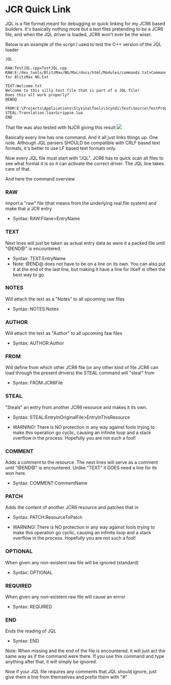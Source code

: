 # JCR Quick Link

JQL is a file format meant for debugging or quick linking for my JCR6 based builders.
It's basically nothing more but a text files pretending to be a JCR6 file, and when the JQL driver is loaded, JCR6 won't ever be the wiser.



Below is an example of the script I used to test the C++ version of the JQL loader
~~~
JQL

RAW:TestJQL.cpp>TestJQL.cpp
RAW:E:/dev_tools/BlitzMax/NG/Mac/docs/html/Modules/commands.txt>Commands for BlitzMax NG.txt

TEXT:Welcome.txt
Welcome to this silly test file that is part of a JQL file!
Does this all work properly?
@END@

FROM:E:\Projects\Applications\Slyvina\Tools\Scyndi\Test\Source\TestProperty.STB
STEAL:Translation.lua>Scrippie.lua
END
~~~
That file was also tested with NJCR giving this result
![](https://user-images.githubusercontent.com/11202073/211562044-729a6f74-490b-4095-9a9f-3a39e6e30080.png)


Basically every line has one command. And it all just links things up.
One note. Although JQL parsers SHOULD be compatible with CRLF based text formats, it's better to use LF based text formats only.


Now every JQL file must start with "JQL". JCR6 has to quick scan all files to see what format it is so it can activate the correct driver. The JQL line takes care of that.

And here the command overview
### RAW
Import a "raw" file (that means from the underlying real file system) and make that a JCR entry
- Syntax: RAW:Filane>EntryName

### TEXT
Next lines will just be taken as actual entry data as were it a packed file until "@END@" is encountered.
- Syntax: TEXT:EntryName
- Note: @END@ does not have to be on a line on its own. You can also put it at the end of the last line, but making it have a line for itself is often the best way to go.

### NOTES
Will attach the text as a "Notes" to all upcoming raw files
- Syntax: NOTES:Notes

### AUTHOR
Will attach the text as "Author" to all upcoming faw files
- Syntax: AUTHOR:Author

### FROM
Will define from which other JCR6 file (or any other kind of file JCR6 can load through the present drivers) the STEAL command will "steal" from
- Syntax: FROM:JCR6File

### STEAL
"Steals" an entry from another JCR6 resource and makes it its own.
- Syntax: STEAL:EntryInOriginalFile>EntryInThisResource

- WARNING! There is NO protection in any way against fools trying to make this operation go cyclic, causing an infinite loop and a stack overflow in the process. Hopefully you are not such a fool!

### COMMENT
Adds a comment to the resource. The next lines will serve as a comment until "@END@" is encountered. Unlike "TEXT" it DOES need a line for its won here.
- Syntax: COMMENT:CommentName

### PATCH
Adds the content of another JCR6 resource and patches that in
- Syntax: PATCH:ResourceToPatch

- WARNING! There is NO protection in any way against fools trying to make this operation go cyclic, causing an infinite loop and a stack overflow in the process. Hopefully you are not such a fool!

### OPTIONAL
When given any non-existent raw file will be ignored (standard)
- Syntax: OPTIONAL

### REQUIRED
When given any non-existent raw file will cause an errror
- Syntax: REQUIRED


### END
Ends the reading of JQL
- Syntax: END

Note: When missing and the end of the file is encountered, it will just act the same way as if the command were there. If you use this command and type anything after that, it will simply be ignored.




Now if your JQL file requires any comments that JQL should ignore, just give them a line from themselves and prefix them with "#"


